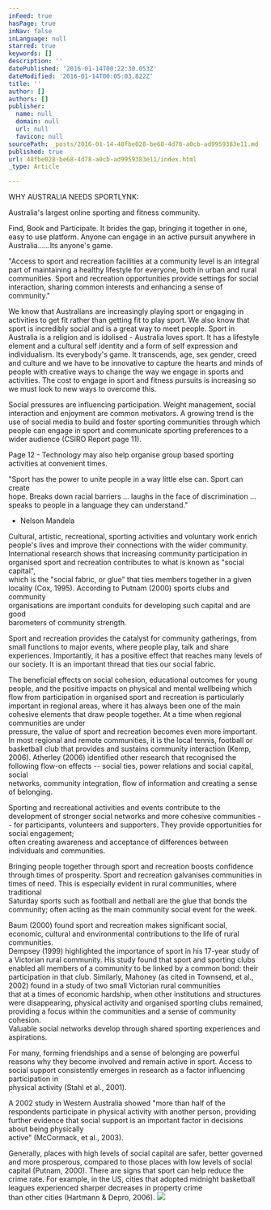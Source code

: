 ```yaml
---
inFeed: true
hasPage: true
inNav: false
inLanguage: null
starred: true
keywords: []
description: ''
datePublished: '2016-01-14T00:22:30.053Z'
dateModified: '2016-01-14T00:05:03.822Z'
title: ''
author: []
authors: []
publisher:
  name: null
  domain: null
  url: null
  favicon: null
sourcePath: _posts/2016-01-14-48fbe028-be68-4d78-a0cb-ad9959383e11.md
published: true
url: 48fbe028-be68-4d78-a0cb-ad9959383e11/index.html
_type: Article

---
```

WHY AUSTRALIA NEEDS SPORTLYNK:

Australia's largest online sporting and fitness community.

Find, Book and Participate. It brides the gap, bringing it together in one, easy to use platform. Anyone can engage in an active pursuit anywhere in Australia......Its anyone's game.

"Access to sport and recreation facilities at a community level is an integral part of maintaining a healthy lifestyle for everyone, both in urban and rural communities. Sport and recreation opportunities provide settings for social interaction, sharing common interests and enhancing a sense of community."

We know that Australians are increasingly playing sport or engaging in activities to get fit rather than getting fit to play sport. We also know that sport is incredibly social and is a great way to meet people. Sport in Australia is a religion and is idolised - Australia loves sport. It has a lifestyle element and a cultural self identity and a form of self expression and individualism. Its everybody's game. It transcends, age, sex gender, creed and culture and we have to be innovative to capture the hearts and minds of people with creative ways to change the way we engage in sports and activities. The cost to engage in sport and fitness pursuits is increasing so we must look to new ways to overcome this.

Social pressures are influencing participation. Weight management, social interaction and enjoyment are common motivators. A growing trend is the use of social media to build and foster sporting communities through which people can engage in sport and communicate sporting preferences to a wider audience (CSIRO Report page 11).

Page 12 - Technology may also help organise group based sporting activities at convenient times.

"Sport has the power to unite people in a way little else can. Sport can create  
hope. Breaks down racial barriers ... laughs in the face of discrimination ...  
speaks to people in a language they can understand."  
- Nelson Mandela

Cultural, artistic, recreational, sporting activities and voluntary work enrich  
people's lives and improve their connections with the wider community.  
International research shows that increasing community participation in  
organised sport and recreation contributes to what is known as "social capital",  
which is the "social fabric, or glue" that ties members together in a given  
locality (Cox, 1995). According to Putnam (2000) sports clubs and community  
organisations are important conduits for developing such capital and are good  
barometers of community strength.

Sport and recreation provides the catalyst for community gatherings, from small functions to major events, where people play, talk and share experiences. Importantly, it has a positive effect that reaches many levels of our society. It is an important thread that ties our social fabric.

The beneficial effects on social cohesion, educational outcomes for young people, and the positive impacts on physical and mental wellbeing which flow from participation in organised sport and recreation is particularly important in regional areas, where it has always been one of the main cohesive elements that draw people together. At a time when regional communities are under  
pressure, the value of sport and recreation becomes even more important.  
In most regional and remote communities, it is the local tennis, football or basketball club that provides and sustains community interaction (Kemp, 2006). Atherley (2006) identified other research that recognised the following flow-on effects -- social ties, power relations and social capital, social  
networks, community integration, flow of information and creating a sense of belonging.

Sporting and recreational activities and events contribute to the development of stronger social networks and more cohesive communities -- for participants, volunteers and supporters. They provide opportunities for social engagement;  
often creating awareness and acceptance of differences between individuals and communities.

Bringing people together through sport and recreation boosts confidence through times of prosperity. Sport and recreation galvanises communities in times of need. This is especially evident in rural communities, where traditional  
Saturday sports such as football and netball are the glue that bonds the community; often acting as the main community social event for the week.

Baum (2000) found sport and recreation makes significant social, economic, cultural and environmental contributions to the life of rural communities.  
Dempsey (1999) highlighted the importance of sport in his 17-year study of a Victorian rural community. His study found that sport and sporting clubs enabled all members of a community to be linked by a common bond: their  
participation in that club. Similarly, Mahoney (as cited in Townsend, et al., 2002) found in a study of two small Victorian rural communities  
that at a times of economic hardship, when other institutions and structures were disappearing, physical activity and organised sporting clubs remained, providing a focus within the communities and a sense of community cohesion.  
Valuable social networks develop through shared sporting experiences and aspirations.

For many, forming friendships and a sense of belonging are powerful reasons why they become involved and remain active in sport. Access to social support consistently emerges in research as a factor influencing participation in  
physical activity (Stahl et al., 2001).

A 2002 study in Western Australia showed "more than half of the respondents participate in physical activity with another person, providing further evidence that social support is an important factor in decisions about being physically  
active" (McCormack, et al., 2003).

Generally, places with high levels of social capital are safer, better governed and more prosperous, compared to those places with low levels of social capital (Putnam, 2000). There are signs that sport can help reduce the crime rate. For example, in the US, cities that adopted midnight basketball leagues experienced sharper decreases in property crime  
than other cities (Hartmann & Depro, 2006).
![](https://the-grid-user-content.s3-us-west-2.amazonaws.com/ccf222e3-05ec-4f7d-975b-7551a48fce8d.jpg)